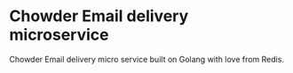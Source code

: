 # Chowder Email delivery microservice

Chowder Email delivery micro  service built on Golang with love from Redis. 
